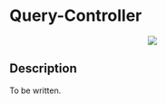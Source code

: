 # Query-Controller
<p align="center">
    <img src="https://img.shields.io/badge/Extension_Version-0.1.2-blue.svg?longCache=true&style=flat-square"/>
</p>

## Description
To be written.

<!-- ## Application Programming Interface
The API documentation for this module can be found
[here](https://embeddedmontiarc.github.io/Elysium/plugins/query-controller/docs). -->